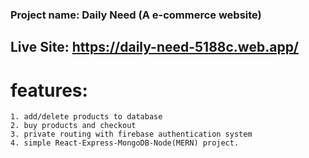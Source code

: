 ### Project name: Daily Need (A e-commerce website)
## Live Site: https://daily-need-5188c.web.app/

# features: 
    1. add/delete products to database
    2. buy products and checkout
    3. private routing with firebase authentication system
    4. simple React-Express-MongoDB-Node(MERN) project. 

